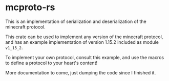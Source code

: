# mcproto-rs

This is an implementation of serialization and deserialization of the minecraft protocol.

This crate can be used to implement any version of the minecraft protocol, and has an example implementation of version 
1.15.2 included as module `v1_15_2`.

To implement your own protocol, consult this example, and use the macros to define a protocol to your heart's content!

More documentation to come, just dumping the code since I finished it.